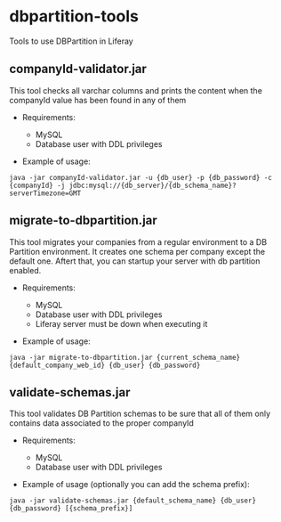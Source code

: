 # dbpartition-tools
Tools to use DBPartition in Liferay

## companyId-validator.jar
This tool checks all varchar columns and prints the content when the companyId value has been found in any of them

- Requirements:
  - MySQL
  - Database user with DDL privileges

- Example of usage:
```
java -jar companyId-validator.jar -u {db_user} -p {db_password} -c {companyId} -j jdbc:mysql://{db_server}/{db_schema_name}?serverTimezone=GMT
```

## migrate-to-dbpartition.jar
This tool migrates your companies from a regular environment to a DB Partition environment. It creates one schema per company except the default one. Aftert that, you can startup your server with db partition enabled.

- Requirements:
  - MySQL
  - Database user with DDL privileges
  - Liferay server must be down when executing it

- Example of usage:
```
java -jar migrate-to-dbpartition.jar {current_schema_name} {default_company_web_id} {db_user} {db_password}
```

## validate-schemas.jar
This tool validates DB Partition schemas to be sure that all of them only contains data associated to the proper companyId

- Requirements:
  - MySQL
  - Database user with DDL privileges

 - Example of usage (optionally you can add the schema prefix):
```
java -jar validate-schemas.jar {default_schema_name} {db_user} {db_password} [{schema_prefix}]
```
